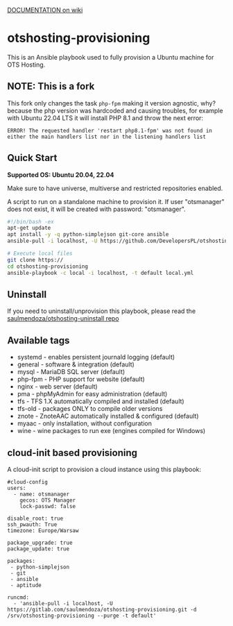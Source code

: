 [DOCUMENTATION on wiki](https://github.com/DevelopersPL/otshosting-provisioning/wiki)

otshosting-provisioning
=======================
This is an Ansible playbook used to fully provision a Ubuntu machine for OTS Hosting.


## NOTE: This is a fork

This fork only changes the task `php-fpm` making it version agnostic, why? because the php version was hardcoded and causing troubles, for example with Ubuntu 22.04 LTS it will install PHP 8.1 and throw the next error:

```
ERROR! The requested handler 'restart php8.1-fpm' was not found in either the main handlers list nor in the listening handlers list
```


## Quick Start

__Supported OS: Ubuntu 20.04, 22.04__

Make sure to have universe, multiverse and restricted repositories enabled.

A script to run on a standalone machine to provision it. If user "otsmanager" does not exist, it will be created with password: "otsmanager".
```bash
#!/bin/bash -ex
apt-get update
apt install -y -q python-simplejson git-core ansible
ansible-pull -i localhost, -U https://github.com/DevelopersPL/otshosting-provisioning.git -d /srv/otshosting-provisioning --purge -t default

# Execute local files
git clone https://
cd otshosting-provisioning
ansible-playbook -c local -i localhost, -t default local.yml
```


## Uninstall

If you need to uninstall/unprovision this playbook, please read the [saulmendoza/otshosting-uninstall repo](https://gitlab.com/saulmendoza/otshosting-uninstall)


## Available tags

* systemd - enables persistent journald logging (default)
* general - software & integration (default)
* mysql - MariaDB SQL server (default)
* php-fpm - PHP support for website (default)
* nginx - web server (default)
* pma - phpMyAdmin for easy administration (default)
* tfs - TFS 1.X automatically compiled and installed (default)
* tfs-old - packages ONLY to compile older versions
* znote - ZnoteAAC automatically installed & configured (default)
* myaac - only installation, without configuration
* wine - wine packages to run exe (engines compiled for Windows)


## cloud-init based provisioning

A cloud-init script to provision a cloud instance using this playbook:
```
#cloud-config
users:
  - name: otsmanager
    gecos: OTS Manager
    lock-passwd: false
    
disable_root: true
ssh_pwauth: True
timezone: Europe/Warsaw

package_upgrade: true
package_update: true

packages:
 - python-simplejson
 - git
 - ansible
 - aptitude
 
runcmd:
  - 'ansible-pull -i localhost, -U https://gitlab.com/saulmendoza/otshosting-provisioning.git -d /srv/otshosting-provisioning --purge -t default'
```
